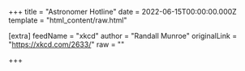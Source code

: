 
+++
title = "Astronomer Hotline"
date = 2022-06-15T00:00:00.000Z
template = "html_content/raw.html"

[extra]
feedName = "xkcd"
author = "Randall Munroe"
originalLink = "https://xkcd.com/2633/"
raw = ""

+++

